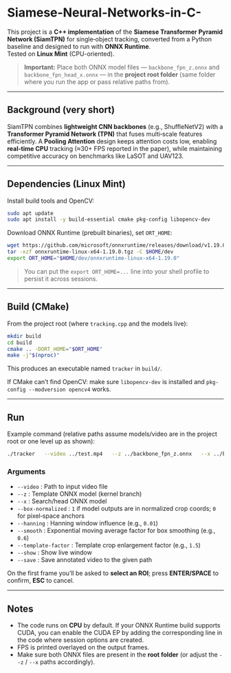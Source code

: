 # Siamese-Neural-Networks-in-C-


This project is a **C++ implementation** of the **Siamese Transformer Pyramid Network (SiamTPN)** for single‑object tracking, converted from a Python baseline and designed to run with **ONNX Runtime**.  
Tested on **Linux Mint** (CPU-oriented).

> **Important:** Place both ONNX model files — `backbone_fpn_z.onnx` and `backbone_fpn_head_x.onnx` — in the **project root folder** (same folder where you run the app or pass relative paths from).

---

## Background (very short)
SiamTPN combines **lightweight CNN backbones** (e.g., ShuffleNetV2) with a **Transformer Pyramid Network (TPN)** that fuses multi‑scale features efficiently. A **Pooling Attention** design keeps attention costs low, enabling **real‑time CPU** tracking (≈30+ FPS reported in the paper), while maintaining competitive accuracy on benchmarks like LaSOT and UAV123.

---

## Dependencies (Linux Mint)
Install build tools and OpenCV:
```bash
sudo apt update
sudo apt install -y build-essential cmake pkg-config libopencv-dev
```

Download ONNX Runtime (prebuilt binaries), set `ORT_HOME`:
```bash
wget https://github.com/microsoft/onnxruntime/releases/download/v1.19.0/onnxruntime-linux-x64-1.19.0.tgz
tar -xzf onnxruntime-linux-x64-1.19.0.tgz -C $HOME/dev
export ORT_HOME="$HOME/dev/onnxruntime-linux-x64-1.19.0"
```

> You can put the `export ORT_HOME=...` line into your shell profile to persist it across sessions.

---

## Build (CMake)
From the project root (where `tracking.cpp` and the models live):
```bash
mkdir build
cd build
cmake .. -DORT_HOME="$ORT_HOME"
make -j"$(nproc)"
```
This produces an executable named `tracker` in `build/`.

If CMake can’t find OpenCV: make sure `libopencv-dev` is installed and `pkg-config --modversion opencv4` works.

---

## Run
Example command (relative paths assume models/video are in the project root or one level up as shown):
```bash
./tracker   --video ../test.mp4   --z ../backbone_fpn_z.onnx   --x ../backbone_fpn_head_x.onnx   --box-normalized 1   --hanning 0.01   --smooth 0.6   --template-factor 1.5   --show   --save ../tracked_fixed.avi
```

### Arguments
- `--video` : Path to input video file  
- `--z` : Template ONNX model (kernel branch)  
- `--x` : Search/head ONNX model  
- `--box-normalized` : `1` if model outputs are in normalized crop coords; `0` for pixel‑space anchors  
- `--hanning` : Hanning window influence (e.g., `0.01`)  
- `--smooth` : Exponential moving average factor for box smoothing (e.g., `0.6`)  
- `--template-factor` : Template crop enlargement factor (e.g., `1.5`)  
- `--show` : Show live window  
- `--save` : Save annotated video to the given path

On the first frame you’ll be asked to **select an ROI**; press **ENTER/SPACE** to confirm, **ESC** to cancel.

---

## Notes
- The code runs on **CPU** by default. If your ONNX Runtime build supports CUDA, you can enable the CUDA EP by adding the corresponding line in the code where session options are created.  
- FPS is printed overlayed on the output frames.  
- Make sure both ONNX files are present in the **root folder** (or adjust the `--z` / `--x` paths accordingly).
